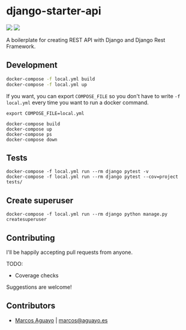 # django-starter-api
![](https://img.shields.io/badge/code%20style-black-000000.svg)
![](https://img.shields.io/badge/coverage-93-%238fbf1c.svg)

A boilerplate for creating REST API with Django and Django Rest Framework.

## Development

```bash
docker-compose -f local.yml build
docker-compose -f local.yml up
```

If you want, you can export `COMPOSE_FILE` so you don't have to write `-f local.yml` every time you want to run a docker command.
```
export COMPOSE_FILE=local.yml

docker-compose build
docker-compose up
docker-compose ps
docker-compose down
```

## Tests
```
docker-compose -f local.yml run --rm django pytest -v
docker-compose -f local.yml run --rm django pytest --cov=project tests/
```

## Create superuser

```
docker-compose -f local.yml run --rm django python manage.py createsuperuser
```

## Contributing

I'll be happily accepting pull requests from anyone.

TODO:
- Coverage checks

Suggestions are welcome!


## Contributors

- [Marcos Aguayo](https://github.com/maguayo) | <marcos@aguayo.es>
